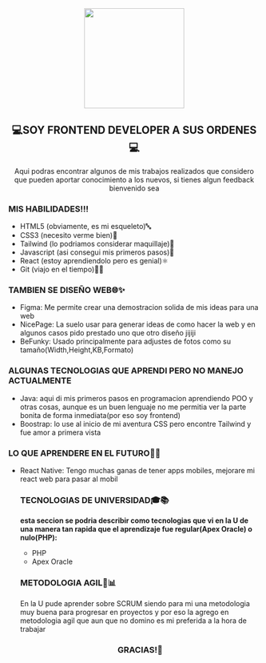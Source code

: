 <div align="center">
<img align="center" width="200" src="https://avatars.githubusercontent.com/u/117489659?v=4" />
</div>
<h2 align="center">💻SOY FRONTEND DEVELOPER A SUS ORDENES💻</h2>

<p align="center">Aqui podras encontrar algunos de mis trabajos realizados que considero que pueden aportar conocimiento a los nuevos, si tienes algun feedback bienvenido sea</p>

### MIS HABILIDADES!!!

<ul>
<li> HTML5 (obviamente, es mi esqueleto)🔤</li>
<li>CSS3 (necesito verme bien)🎨</li> 
<li>Tailwind (lo podriamos considerar maquillaje)🌟</li>
<li>Javascript (asi consegui mis primeros pasos)🔧</li>
<li>React (estoy aprendiendolo pero es genial)⚛️</li>
<li>Git (viajo en el tiempo)🐱‍💻</li>
</ul>

  <h3>TAMBIEN SE DISEÑO WEB🌐✨</h3>
<ul>
<li> Figma: Me permite crear una demostracion solida de mis ideas para una web </li>
<li> NicePage: La suelo usar para generar ideas de como hacer la web y en algunos casos pido prestado uno que otro diseño jijiji  </li>
<li> BeFunky: Usado principalmente para adjustes de fotos como su tamaño(Width,Height,KB,Formato)  </li>
</ul>
<h3>ALGUNAS TECNOLOGIAS QUE APRENDI PERO NO MANEJO ACTUALMENTE</h3>
<ul>
<li> Java: aqui di mis primeros pasos en programacion aprendiendo POO y otras cosas, aunque es un buen lenguaje no me permitia ver la parte bonita de forma inmediata(por eso soy frontend)</li>
<li> Boostrap: lo use al inicio de mi aventura CSS pero encontre Tailwind y fue amor a primera vista</li>
</ul>
<h3>LO QUE APRENDERE EN EL FUTURO🚀🔮 </h3>
<ul>
<li>React Native: Tengo muchas ganas de tener apps mobiles, mejorare mi react web para pasar al mobil</li
</ul>
<h3>TECNOLOGIAS DE UNIVERSIDAD🎓📚</h3>
<b>esta seccion se podria describir como tecnologias que vi en la U de una manera tan rapida que el aprendizaje fue regular(Apex Oracle) o nulo(PHP):</b>
<ul>
<li>PHP</li>
<li>Apex Oracle</li>
</ul>

### METODOLOGIA AGIL🔄📊
<p>
En la U pude aprender sobre SCRUM siendo para mi una metodologia muy buena para progresar en proyectos y por eso la agrego en metodologia agil que aun que no domino es mi preferida a la hora de trabajar
</p>


<h3 align="center">GRACIAS!🙏</h3>

